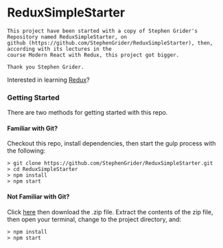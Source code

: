 # ReduxSimpleStarter
```
This project have been started with a copy of Stephen Grider's Repository named ReduxSimpleStarter, on 
github (https://github.com/StephenGrider/ReduxSimpleStarter), then, according with its lectures in the 
course Modern React with Redux, this project got bigger. 

Thank you Stephen Grider.
```


Interested in learning [Redux](https://www.udemy.com/react-redux/)?

### Getting Started

There are two methods for getting started with this repo.

#### Familiar with Git?
Checkout this repo, install dependencies, then start the gulp process with the following:

```
> git clone https://github.com/StephenGrider/ReduxSimpleStarter.git
> cd ReduxSimpleStarter
> npm install
> npm start
```

#### Not Familiar with Git?
Click [here](https://github.com/StephenGrider/ReactStarter/releases) then download the .zip file.  Extract the contents of the zip file, then open your terminal, change to the project directory, and:

```
> npm install
> npm start
```
